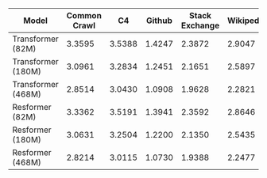 | Model | Common Crawl | C4 | Github | Stack Exchange | Wikipedia | Book | Arxiv | Avg. |
| --- | --- | --- | --- | --- | --- | --- | --- | --- |
| Transformer (82M) | 3.3595 | 3.5388 | 1.4247 | 2.3872 | 2.9047 | 3.3797 | 2.1779 | 2.7389 |
| Transformer (180M) | 3.0961 | 3.2834 | 1.2451 | 2.1651 | 2.5897 | 3.1309 | 2.0001 | 2.5015 |
| Transformer (468M) | 2.8514 | 3.0430 | 1.0908 | 1.9628 | 2.2821 | 2.8979 | 1.8362 | 2.2806 |
| Resformer (82M) | 3.3362 | 3.5191 | 1.3941 | 2.3592 | 2.8646 | 3.3572 | 2.1518 | 2.7117 |
| Resformer (180M) | 3.0631 | 3.2504 | 1.2200 | 2.1350 | 2.5435 | 3.0994 | 1.9732 | 2.4692 |
| Resformer (468M) | 2.8214 | 3.0115 | 1.0730 | 1.9388 | 2.2477 | 2.8696 | 1.8142 | 2.2537 |
